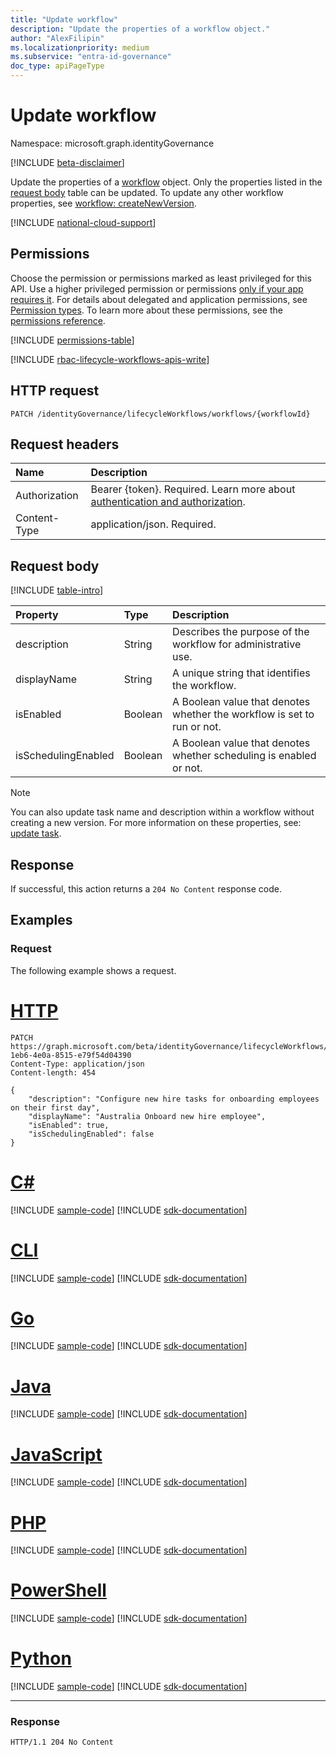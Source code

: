 ```yaml
---
title: "Update workflow"
description: "Update the properties of a workflow object."
author: "AlexFilipin"
ms.localizationpriority: medium
ms.subservice: "entra-id-governance"
doc_type: apiPageType
---
```


# Update workflow

Namespace: microsoft.graph.identityGovernance

[!INCLUDE [beta-disclaimer](../../includes/beta-disclaimer.md)]

Update the properties of a [workflow](../resources/identitygovernance-workflow.md) object. Only the properties listed in the [request body](identitygovernance-workflow-update.md#request-body) table can be updated. To update any other workflow properties, see [workflow: createNewVersion](identitygovernance-workflow-createnewversion.md).

[!INCLUDE [national-cloud-support](../../includes/global-us.md)]

## Permissions

Choose the permission or permissions marked as least privileged for this API. Use a higher privileged permission or permissions [only if your app requires it](/graph/permissions-overview#best-practices-for-using-microsoft-graph-permissions). For details about delegated and application permissions, see [Permission types](/graph/permissions-overview#permission-types). To learn more about these permissions, see the [permissions reference](/graph/permissions-reference).

<!-- { "blockType": "permissions", "name": "identitygovernance_workflow_update" } -->
[!INCLUDE [permissions-table](../includes/permissions/identitygovernance-workflow-update-permissions.md)]

[!INCLUDE [rbac-lifecycle-workflows-apis-write](../includes/rbac-for-apis/rbac-lifecycle-workflows-apis-write.md)]

## HTTP request

<!-- {
  "blockType": "ignored"
}
-->
``` http
PATCH /identityGovernance/lifecycleWorkflows/workflows/{workflowId}
```

## Request headers

|Name|Description|
|:---|:---|
|Authorization|Bearer {token}. Required. Learn more about [authentication and authorization](/graph/auth/auth-concepts).|
|Content-Type|application/json. Required.|

## Request body

[!INCLUDE [table-intro](../../includes/update-property-table-intro.md)]

|Property|Type|Description|
|:---|:---|:---|
|description|String|Describes the purpose of the workflow for administrative use.|
|displayName|String|A unique string that identifies the workflow.|
|isEnabled|Boolean|A Boolean value that denotes whether the workflow is set to run or not.|
|isSchedulingEnabled|Boolean|A Boolean value that denotes whether scheduling is enabled or not. |

> [!NOTE]
> You can also update task name and description within a workflow without creating a new version. For more information on these properties, see: [update task](identitygovernance-task-update.md).

## Response

If successful, this action returns a `204 No Content` response code.

## Examples

### Request

The following example shows a request.

# [HTTP](#tab/http)
<!-- {
  "blockType": "request",
  "name": "lifecycleworkflows_update_workflow"
}
-->
``` http
PATCH https://graph.microsoft.com/beta/identityGovernance/lifecycleWorkflows/workflows/156ce798-1eb6-4e0a-8515-e79f54d04390
Content-Type: application/json
Content-length: 454

{
    "description": "Configure new hire tasks for onboarding employees on their first day",
    "displayName": "Australia Onboard new hire employee",
    "isEnabled": true,
    "isSchedulingEnabled": false
}
```

# [C#](#tab/csharp)
[!INCLUDE [sample-code](../includes/snippets/csharp/lifecycleworkflows-update-workflow-csharp-snippets.md)]
[!INCLUDE [sdk-documentation](../includes/snippets/snippets-sdk-documentation-link.md)]

# [CLI](#tab/cli)
[!INCLUDE [sample-code](../includes/snippets/cli/lifecycleworkflows-update-workflow-cli-snippets.md)]
[!INCLUDE [sdk-documentation](../includes/snippets/snippets-sdk-documentation-link.md)]

# [Go](#tab/go)
[!INCLUDE [sample-code](../includes/snippets/go/lifecycleworkflows-update-workflow-go-snippets.md)]
[!INCLUDE [sdk-documentation](../includes/snippets/snippets-sdk-documentation-link.md)]

# [Java](#tab/java)
[!INCLUDE [sample-code](../includes/snippets/java/lifecycleworkflows-update-workflow-java-snippets.md)]
[!INCLUDE [sdk-documentation](../includes/snippets/snippets-sdk-documentation-link.md)]

# [JavaScript](#tab/javascript)
[!INCLUDE [sample-code](../includes/snippets/javascript/lifecycleworkflows-update-workflow-javascript-snippets.md)]
[!INCLUDE [sdk-documentation](../includes/snippets/snippets-sdk-documentation-link.md)]

# [PHP](#tab/php)
[!INCLUDE [sample-code](../includes/snippets/php/lifecycleworkflows-update-workflow-php-snippets.md)]
[!INCLUDE [sdk-documentation](../includes/snippets/snippets-sdk-documentation-link.md)]

# [PowerShell](#tab/powershell)
[!INCLUDE [sample-code](../includes/snippets/powershell/lifecycleworkflows-update-workflow-powershell-snippets.md)]
[!INCLUDE [sdk-documentation](../includes/snippets/snippets-sdk-documentation-link.md)]

# [Python](#tab/python)
[!INCLUDE [sample-code](../includes/snippets/python/lifecycleworkflows-update-workflow-python-snippets.md)]
[!INCLUDE [sdk-documentation](../includes/snippets/snippets-sdk-documentation-link.md)]

---

### Response

<!-- {
  "blockType": "response",
  "truncated": true,

}
-->
``` http
HTTP/1.1 204 No Content
```
